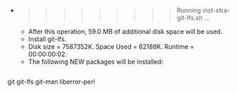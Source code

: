 * >>>>>>>>> Running inst-xtra-git-lfs.sh ...
  * After this operation, 59.0 MB of additional disk space will be used.
  * Install git-lfs.
  * Disk size = 7587352K. Space Used = 62188K. Runtime = 00:00:00:02.
  * The following NEW packages will be installed:
  ```bash
git git-lfs git-man liberror-perl
  ```
